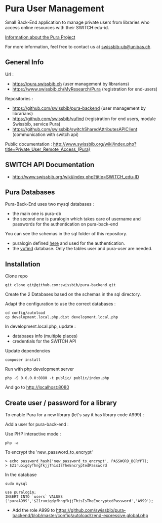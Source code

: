 # Pura User Management

Small Back-End application to manage private users from libraries who access online resources with their SWITCH edu-id.

[Information about the Pura Project](http://www.swissbib.org/wiki/index.php?title=Private_User_Remote_Access_(Pura))

For more information, feel free to contact us at <swissbib-ub@unibas.ch>. 

## General Info

Url :

-   <https://pura.swissbib.ch> (user management by librarians)
-   <https://www.swissbib.ch/MyResearch/Pura> (registration for
    end-users)

Repositories :

-   <https://github.com/swissbib/pura-backend> (user management by
    librarians)
-   <https://github.com/swissbib/vufind> (registration for end users,
    module Swissbib, service Pura)
-   <https://github.com/swissbib/switchSharedAttributesAPIClient>
    (communication with switch api)

Public documentation : <http://www.swissbib.org/wiki/index.php?title=Private_User_Remote_Access_(Pura)>

## SWITCH API Documentation

-   <http://www.swissbib.org/wiki/index.php?title=SWITCH_edu-ID>


## Pura Databases

Pura-Back-End uses two mysql databases : 
- the main one is pura-db
- the second one is puralogin which takes care of username and passwords for the authentication on pura-back-end

You can see the schemas in the sql folder of this repository.


-   puralogin defined [here](https://github.com/swissbib/pura-backend/blob/master/config/autoload/development.local.php.dist#L38) and used for the authentication.
-   the [vufind](https://github.com/swissbib/pura-backend/blob/master/config/autoload/development.local.php.dist#L54) database. Only the tables user and pura-user are needed.

## Installation

Clone repo
``` {.bash}
git clone git@github.com:swissbib/pura-backend.git
```

Create the 2 Databases based on the schemas in the sql directory.

Adapt the configuration to use the correct databases : 
``` {.bash}
cd config/autoload
cp development.local.php.dist development.local.php
```

In development.local.php, update : 
- databases info (multiple places)
- credentials for the SWITCH API

Update dependencies
``` {.bash}
composer install
```

Run with php development server
```
php -S 0.0.0.0:8080 -t public/ public/index.php 
```

And go to <http://localhost:8080>




## Create user / password for a library

To enable Pura for a new library (let's say it has library code A999) :

Add a user for pura-back-end :

Use PHP interactive mode :

``` {.bash}
php -a
```

To encrypt the \'new_password_to_encrypt\'

``` {.php}
> echo password_hash('new_password_to_encrypt', PASSWORD_BCRYPT);
> $21ruoigdyfhngfkjjThisIsTheEncryptedPassword
```

In the database

``` {.bash}
sudo mysql
```

``` {.sql}
use puralogin;
INSERT INTO `users` VALUES ('puraA999','$21ruoigdyfhngfkjjThisIsTheEncryptedPassword','A999');
```

-   Add the role A999 to
    <https://github.com/swissbib/pura-backend/blob/master/config/autoload/zend-expressive.global.php>

